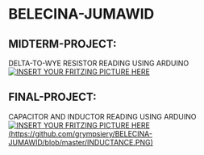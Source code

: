 # BELECINA-JUMAWID
## MIDTERM-PROJECT:
DELTA-TO-WYE RESISTOR READING USING ARDUINO
<br>
[![INSERT YOUR FRITZING PICTURE HERE](https://github.com/BSCPE-2B-EE-1-TERM-1-S-Y-19-20/LANIBA-BITASOLO/blob/master/MIDTERM%20WYE%20-%20DELTA%20FZZ%20FILE.png)]()


## FINAL-PROJECT:
CAPACITOR AND INDUCTOR READING USING ARDUINO
<br>
[![INSERT YOUR FRITZING PICTURE HERE](https://github.com/grympsiery/BELECINA-JUMAWID/blob/master/CAPACITANCE.PNG)(https://github.com/grympsiery/BELECINA-JUMAWID/blob/master/INDUCTANCE.PNG)]()

